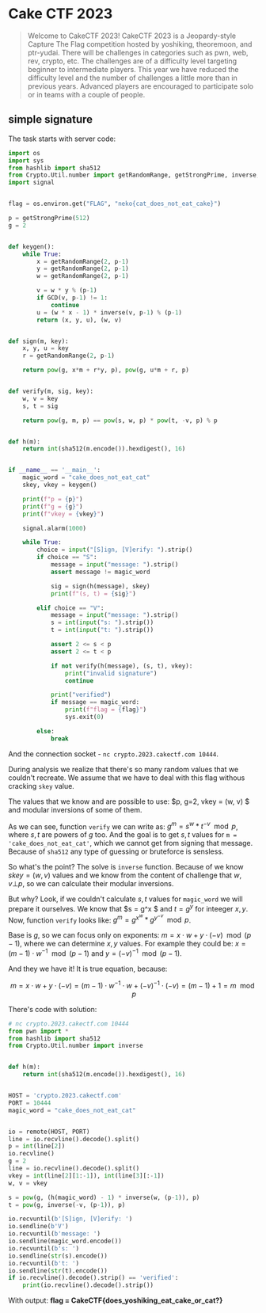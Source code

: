 # Cake CTF 2023

> Welcome to CakeCTF 2023! CakeCTF 2023 is a Jeopardy-style Capture The Flag competition hosted by yoshiking, theoremoon, and ptr-yudai. There will be challenges in categories such as pwn, web, rev, crypto, etc. The challenges are of a difficulty level targeting beginner to intermediate players.
This year we have reduced the difficulty level and the number of challenges a little more than in previous years. Advanced players are encouraged to participate solo or in teams with a couple of people.
>
## simple signature

The task starts with server code:
```python
import os
import sys
from hashlib import sha512
from Crypto.Util.number import getRandomRange, getStrongPrime, inverse, GCD
import signal


flag = os.environ.get("FLAG", "neko{cat_does_not_eat_cake}")

p = getStrongPrime(512)
g = 2


def keygen():
    while True:
        x = getRandomRange(2, p-1)
        y = getRandomRange(2, p-1)
        w = getRandomRange(2, p-1)

        v = w * y % (p-1)
        if GCD(v, p-1) != 1:
            continue
        u = (w * x - 1) * inverse(v, p-1) % (p-1)
        return (x, y, u), (w, v)


def sign(m, key):
    x, y, u = key
    r = getRandomRange(2, p-1)

    return pow(g, x*m + r*y, p), pow(g, u*m + r, p)


def verify(m, sig, key):
    w, v = key
    s, t = sig

    return pow(g, m, p) == pow(s, w, p) * pow(t, -v, p) % p


def h(m):
    return int(sha512(m.encode()).hexdigest(), 16)


if __name__ == '__main__':
    magic_word = "cake_does_not_eat_cat"
    skey, vkey = keygen()

    print(f"p = {p}")
    print(f"g = {g}")
    print(f"vkey = {vkey}")

    signal.alarm(1000)

    while True:
        choice = input("[S]ign, [V]erify: ").strip()
        if choice == "S":
            message = input("message: ").strip()
            assert message != magic_word

            sig = sign(h(message), skey)
            print(f"(s, t) = {sig}")

        elif choice == "V":
            message = input("message: ").strip()
            s = int(input("s: ").strip())
            t = int(input("t: ").strip())

            assert 2 <= s < p
            assert 2 <= t < p

            if not verify(h(message), (s, t), vkey):
                print("invalid signature")
                continue

            print("verified")
            if message == magic_word:
                print(f"flag = {flag}")
                sys.exit(0)

        else:
            break
```

And the connection socket - `nc crypto.2023.cakectf.com 10444`.

During analysis we realize that there's so many random values that we couldn't recreate. We assume that we have to deal with this flag withous cracking `skey` value.

The values that we know and are possible to use: $p, g=2, vkey = (w, v) $ and modular inversions of some of them.

As we can see, function `verify` we can write as: $g^{m} = s^{w} * t^{-v}  \mod p$, where $s, t$ are powers of $g$ too. And the goal is to get $s, t$ values for `m = 'cake_does_not_eat_cat'`, which we cannot get from signing that message. Because of `sha512` any type of guessing or bruteforce is sensless. 

So what's the point? The solve is `inverse` function. Because of we know $skey = (w, v)$ values and we know from the content of challenge that $w, v \bot p$, so we can calculate their modular inversions.

But why? Look, if we couldn't calculate $s, t$ values for `magic_word` we will prepare it ourselves. We know that $s = g^x $ and $t = g^y$ for inteeger $x, y$. Now, function `verify` looks like:  $g^{m} = g^{x^w} * g^{y^{-v}}  \mod p$. 

Base is $g$, so we can focus only on exponents: $m = x\cdot w + y\cdot (-v) \mod (p-1)$, where we can determine $x, y$ values. For example they could be: $x = (m-1)\cdot w^{-1} \mod (p-1)$ and $y = (-v)^{-1} \mod (p-1)$.

And they we have it! It is true equation, because:

$$m = x\cdot w + y\cdot (-v) =  (m-1)\cdot w^{-1}\cdot w + (-v)^{-1}\cdot (-v) = (m-1) + 1 = m \mod p$$

There's code with solution:
```python
# nc crypto.2023.cakectf.com 10444
from pwn import *
from hashlib import sha512
from Crypto.Util.number import inverse


def h(m):
    return int(sha512(m.encode()).hexdigest(), 16)


HOST = 'crypto.2023.cakectf.com'
PORT = 10444
magic_word = "cake_does_not_eat_cat"


io = remote(HOST, PORT)
line = io.recvline().decode().split()
p = int(line[2])
io.recvline()
g = 2
line = io.recvline().decode().split()
vkey = int(line[2][1:-1]), int(line[3][:-1])
w, v = vkey

s = pow(g, (h(magic_word) - 1) * inverse(w, (p-1)), p)
t = pow(g, inverse(-v, (p-1)), p)

io.recvuntil(b'[S]ign, [V]erify: ')
io.sendline(b'V')
io.recvuntil(b'message: ')
io.sendline(magic_word.encode())
io.recvuntil(b's: ')
io.sendline(str(s).encode())
io.recvuntil(b't: ')
io.sendline(str(t).encode())
if io.recvline().decode().strip() == 'verified':
    print(io.recvline().decode().strip())
```

With output: **flag = CakeCTF{does_yoshiking_eat_cake_or_cat?}**
